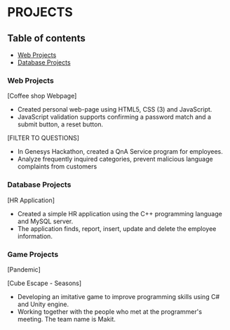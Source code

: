 # PROJECTS

## Table of contents
* [Web Projects](#web-projects)
* [Database Projects](#database-projects)

### Web Projects

[Coffee shop Webpage]							       
- Created personal web-page using HTML5, CSS (3) and JavaScript.
- JavaScript validation supports confirming a password match and a submit button, a reset button.

[FILTER TO QUESTIONS]
- In Genesys Hackathon, created a QnA Service program for employees.
- Analyze frequently inquired categories, prevent malicious language complaints from customers

### Database Projects

[HR Application]						
- Created a simple HR application using the C++ programming language and MySQL server.
- The application finds, report, insert, update and delete the employee information.

### Game Projects

[Pandemic]

[Cube Escape - Seasons]
- Developing an imitative game to improve programming skills using C# and Unity engine.
- Working together with the people who met at the programmer's meeting. The team name is Makit.
